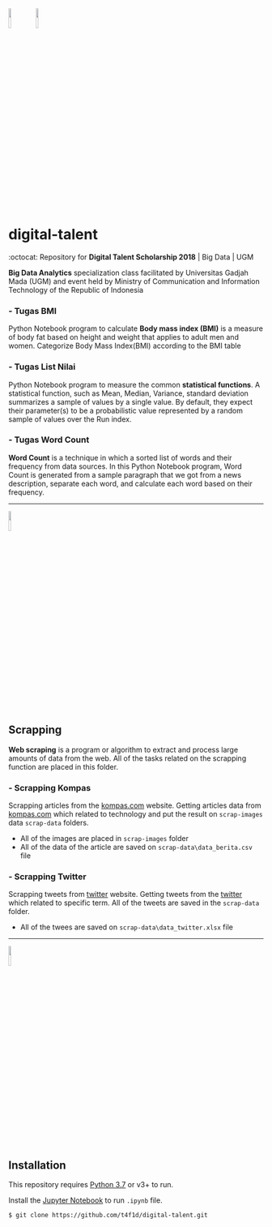 <div>
<img src="https://octodex.github.com/images/mountietocat.png" width="10%" height="10%" />
<img src="https://octodex.github.com/images/labtocat.png" width="10%" height="10%" />
</div>

# digital-talent

:octocat: Repository for **Digital Talent Scholarship 2018** | Big Data | UGM

**Big Data Analytics** specialization class facilitated by Universitas Gadjah Mada (UGM) 
and event held by Ministry of Communication and Information Technology of the Republic of Indonesia 

### - Tugas BMI
Python Notebook program to calculate **Body mass index (BMI)** is a measure of body fat based on height and weight that applies to adult men and women. Categorize Body Mass Index(BMI) according to the BMI table

### - Tugas List Nilai
Python Notebook program to measure the common **statistical functions**. A statistical function, such as Mean, Median, Variance, standard deviation summarizes a sample of values by a single value. By default, they expect their parameter(s) to be a probabilistic value represented by a random sample of values over the Run index. 

### - Tugas Word Count
**Word Count** is a technique in which a sorted list of words and their frequency from data sources. In this Python Notebook program, Word Count is generated from a sample paragraph that we got from a news description, separate each word, and calculate each word based on their frequency.

---

<img src="https://octodex.github.com/images/spidertocat.png" width="10%" height="10%" /> 

## Scrapping
**Web scraping** is a program or algorithm to extract and process large amounts of data from the web. All of the tasks related on the scrapping function are placed in this folder.

### - Scrapping Kompas
Scrapping articles from the [kompas.com](https://www.kompas.com/) website. Getting articles data from [kompas.com](https://www.kompas.com/) which related to technology and put the result on `scrap-images` data `scrap-data` folders.

- All of the images are placed in `scrap-images` folder
- All of the data of the article are saved on `scrap-data\data_berita.csv` file

### - Scrapping Twitter
Scrapping tweets from [twitter](https://twitter.com/) website. Getting tweets from the [twitter](https://twitter.com/) which related to specific term. All of the tweets are saved in the `scrap-data` folder.

- All of the twees are saved on `scrap-data\data_twitter.xlsx` file

---

<img src="https://octodex.github.com/images/setuptocat.jpg" width="10%" height="10%" />

## Installation 

This repository requires [Python 3.7](https://www.python.org/downloads/) or v3+ to run.

Install the [Jupyter Notebook](http://jupyter.org/) to run `.ipynb` file.

```sh
$ git clone https://github.com/t4f1d/digital-talent.git

```
